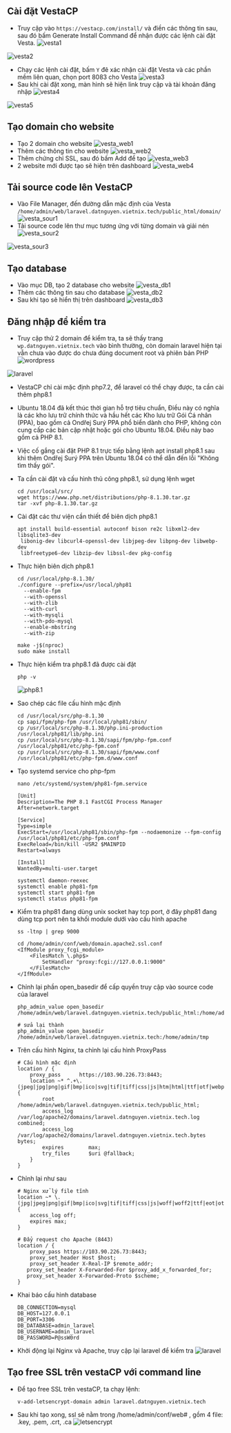 ## Cài đặt VestaCP
- Truy cập vào ``https://vestacp.com/install/`` và điền các thông tin sau, sau đó bấm Generate Install Command để nhận được các lệnh cài đặt Vesta.
![vesta1](/image/vesta1.png)

![vesta2](/image/vesta2.png)
- Chạy các lệnh cài đặt, bấm ``Y`` đê xác nhận cài đặt Vesta và các phần mềm liên quan, chọn port 8083 cho Vesta
![vesta3](/image/vesta3.png)
- Sau khi cài đặt xong, màn hình sẽ hiện link truy cập và tài khoản đăng nhập
![vesta4](/image/vesta4.png)

![vesta5](/image/vesta5.png)
## Tạo domain cho website
- Tạo 2 domain cho website
![vesta_web1](/image/vesta_web1.png)
- Thêm các thông tin cho website
![vesta_web2](/image/vesta_web2.png)
- Thêm chứng chỉ SSL, sau đó bấm Add để tạo
![vesta_web3](/image/vesta_web3.png)
- 2 website mới được tạo sẽ hiện trên dashboard
![vesta_web4](/image/vesta_web4.png)
## Tải source code lên VestaCP
- Vào File Manager, đến đường dẫn mặc định của Vesta ``/home/admin/web/laravel.datnguyen.vietnix.tech/public_html/domain/``
![vesta_sour1](/image/vesta_sour1.png)
- Tải source code lên thư mục tương ứng với từng domain và giải nén
![vesta_sour2](/image/vesta_sour2.png)

![vesta_sour3](/image/vesta_sour3.png)
## Tạo database
- Vào mục DB, tạo 2 database cho website
![vesta_db1](/image/vesta_db1.png)
- Thêm các thông tin sau cho database
![vesta_db2](/image/vesta_db2.png)
- Sau khi tạo sẽ hiển thị trên dashboard
![vesta_db3](/image/vesta_db3.png)
## Đăng nhập để kiểm tra
- Truy cập thử 2 domain để kiểm tra, ta sẽ thấy trang ``wp.datnguyen.vietnix.tech`` vào bình thường, còn domain laravel hiện tại vẫn chưa vào được do chưa đúng document root và phiên bản PHP
![wordpress](/image/wordpress.png)

![laravel](/image/laravel.png)
- VestaCP chỉ cài mặc định php7.2, để laravel có thể chạy được, ta cần cài thêm php8.1
- Ubuntu 18.04 đã kết thúc thời gian hỗ trợ tiêu chuẩn, Điều này có nghĩa là các kho lưu trữ chính thức và hầu hết các Kho lưu trữ Gói Cá nhân (PPA), bao gồm cả Ondřej Surý PPA phổ biển dành cho PHP, không còn cung cấp các bản cập nhật hoặc gói cho Ubuntu 18.04. Điều này bao gồm cả PHP 8.1.
- Việc cố gắng cài đặt PHP 8.1 trực tiếp bằng lệnh apt install php8.1 sau khi thêm Ondřej Surý PPA trên Ubuntu 18.04 có thể dẫn đến lỗi "Không tìm thấy gói".
- Ta cần cài đặt và cấu hình thủ công php8.1, sử dụng lệnh wget
	```
	cd /usr/local/src/
	wget https://www.php.net/distributions/php-8.1.30.tar.gz
	tar -xvf php-8.1.30.tar.gz
	```
- Cài đặt các thư viện cần thiết để biên dịch php8.1
	```
	apt install build-essential autoconf bison re2c libxml2-dev libsqlite3-dev
	 libonig-dev libcurl4-openssl-dev libjpeg-dev libpng-dev libwebp-dev
	 libfreetype6-dev libzip-dev libssl-dev pkg-config
	```
- Thực hiện biên dịch php8.1
	```
   cd /usr/local/php-8.1.30/
	./configure --prefix=/usr/local/php81
	  --enable-fpm
	  --with-openssl
	  --with-zlib
	  --with-curl
	  --with-mysqli
	  --with-pdo-mysql
	  --enable-mbstring
	  --with-zip
	  
	make -j$(nproc)
	sudo make install
	```
- Thực hiện kiểm tra php8.1 đã được cài đặt
	
	``php -v``

	![php8.1](/image/php8.1.png)
- Sao chép các file cấu hình mặc định
	```
	cd /usr/local/src/php-8.1.30
	cp sapi/fpm/php-fpm /usr/local/php81/sbin/
	cp /usr/local/src/php-8.1.30/php.ini-production /usr/local/php81/lib/php.ini
	cp /usr/local/src/php-8.1.30/sapi/fpm/php-fpm.conf /usr/local/php81/etc/php-fpm.conf
	cp /usr/local/src/php-8.1.30/sapi/fpm/www.conf /usr/local/php81/etc/php-fpm.d/www.conf
	```
- Tạo systemd service cho php-fpm
	```
	nano /etc/systemd/system/php81-fpm.service
	
	[Unit]
	Description=The PHP 8.1 FastCGI Process Manager
	After=network.target
	
	[Service]
	Type=simple
	ExecStart=/usr/local/php81/sbin/php-fpm --nodaemonize --fpm-config /usr/local/php81/etc/php-fpm.conf
	ExecReload=/bin/kill -USR2 $MAINPID
	Restart=always
	
	[Install]
	WantedBy=multi-user.target
	
	systemctl daemon-reexec
	systemctl enable php81-fpm
	systemctl start php81-fpm
	systemctl status php81-fpm
	```
- Kiểm tra php81 đang dùng unix socket hay tcp port, ở đây php81 đang dùng tcp port nên ta khối module dưới vào cấu hình apache
	```
	ss -ltnp | grep 9000
	```
	```
 	cd /home/admin/conf/web/domain.apache2.ssl.conf
	<IfModule proxy_fcgi_module>
	    <FilesMatch \.php$>
	        SetHandler "proxy:fcgi://127.0.0.1:9000"
	    </FilesMatch>
	</IfModule>
	```
- Chỉnh lại phần open_basedir để cấp quyền truy cập vào source code của laravel
	```
	php_admin_value open_basedir /home/admin/web/laravel.datnguyen.vietnix.tech/public_html:/home/admin/tmp
	
	# sửa lại thành
	php_admin_value open_basedir /home/admin/web/laravel.datnguyen.vietnix.tech:/home/admin/tmp
	```
- Trên cấu hình Nginx, ta chỉnh lại cấu hình ProxyPass
	```
	# Cấu hình mặc định
	location / {
        proxy_pass      https://103.90.226.73:8443;
        location ~* ^.+\.(jpeg|jpg|png|gif|bmp|ico|svg|tif|tiff|css|js|htm|html|ttf|otf|webp|woff|txt|csv|rtf|doc|docx|xls|xlsx|ppt|pptx|odf|odp|ods|odt|pdf|psd|ai|eot|eps|ps|zip|tar|tgz|gz|rar|bz2|7z|aac|m4a|mp3|mp4|ogg|wav|wma|3gp|avi|flv|m4v|mkv|mov|mpeg|mpg|wmv|exe|iso|dmg|swf)$ {
            root           /home/admin/web/laravel.datnguyen.vietnix.tech/public_html;
            access_log     /var/log/apache2/domains/laravel.datnguyen.vietnix.tech.log combined;
            access_log     /var/log/apache2/domains/laravel.datnguyen.vietnix.tech.bytes bytes;
            expires        max;
            try_files      $uri @fallback;
        }
    }
	```
- Chỉnh lại như sau
	```
	# Nginx xử lý file tĩnh
    location ~* \.(jpg|jpeg|png|gif|bmp|ico|svg|tif|tiff|css|js|woff|woff2|ttf|eot|otf|mp4|mp3|wav|pdf|zip|tar|gz|rar|7z)$ {
        access_log off;
        expires max;
    }

    # Đẩy request cho Apache (8443)
    location / {
        proxy_pass https://103.90.226.73:8443;
        proxy_set_header Host $host;
        proxy_set_header X-Real-IP $remote_addr;
       proxy_set_header X-Forwarded-For $proxy_add_x_forwarded_for;
       proxy_set_header X-Forwarded-Proto $scheme;
    }
	```

- Khai báo cấu hình database
	```
	DB_CONNECTION=mysql
	DB_HOST=127.0.0.1
	DB_PORT=3306
	DB_DATABASE=admin_laravel
	DB_USERNAME=admin_laravel
	DB_PASSWORD=P@ssW0rd
	```
- Khởi động lại Nginx và Apache, truy cập lại laravel để kiểm tra
![laravel](/image/laravel.png)
## Tạo free SSL trên vestaCP với command line
- Để tạo free SSL trên vestaCP, ta chạy lệnh:

	``v-add-letsencrypt-domain admin laravel.datnguyen.vietnix.tech``
- Sau khi tạo xong, ssl sẽ nằm trong /home/admin/conf/web# , gồm 4 file: .key, .pem, .crt, .ca
![letsencrypt](/image/letsencrypt.png)
